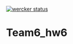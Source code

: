 [![wercker status](https://app.wercker.com/status/3c6290c3d8aa898715b8be4ae3d8c548/s/master "wercker status")](https://app.wercker.com/project/byKey/3c6290c3d8aa898715b8be4ae3d8c548)
# Team6_hw6
